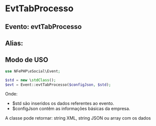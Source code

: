 # EvtTabProcesso

## Evento: evtTabProcesso

## Alias: 


## Modo de USO

```php
use NFePHP\eSocial\Event;

$std = new \stdClass();
$evt = Event::evtTabProcesso($configJson, $std);
```

Onde:
- $std são inseridos os dados referentes ao evento.
- $configJson contêm as informações básicas da empresa.

A classe pode retornar: string XML, string JSON ou array com os dados
